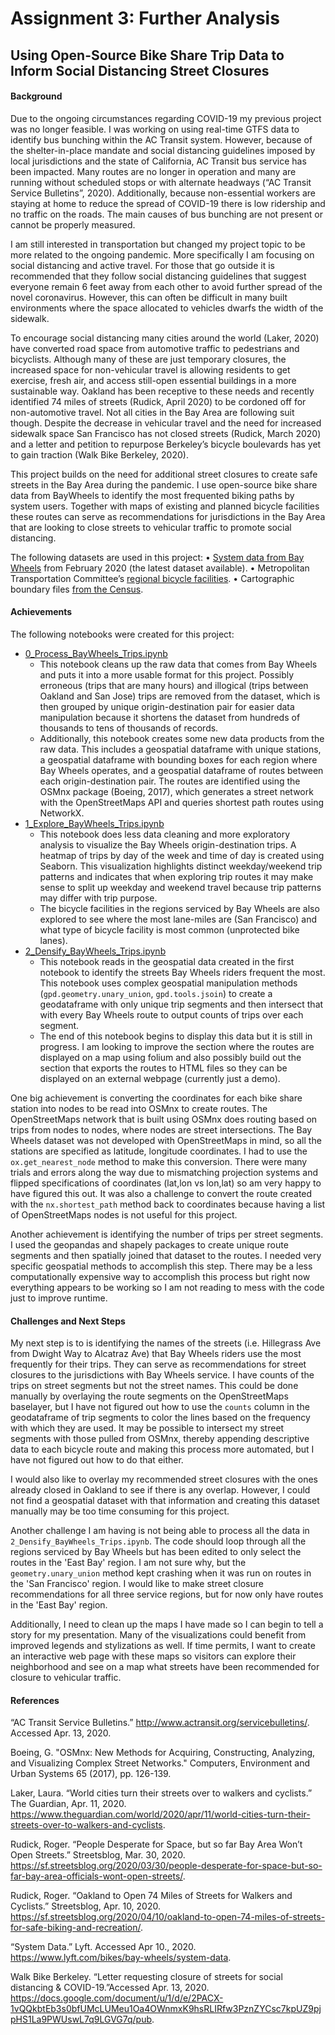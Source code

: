# Assignment 3: Further Analysis
## Using Open-Source Bike Share Trip Data to Inform Social Distancing Street Closures

#### Background

Due to the ongoing circumstances regarding COVID-19 my previous project was no longer feasible. I was working on using real-time GTFS data to identify bus bunching within the AC Transit system. However, because of the shelter-in-place mandate and social distancing guidelines imposed by local jurisdictions and the state of California, AC Transit bus service has been impacted. Many routes are no longer in operation and many are running without scheduled stops or with alternate headways (“AC Transit Service Bulletins”, 2020). Additionally, because non-essential workers are staying at home to reduce the spread of COVID-19 there is low ridership and no traffic on the roads. The main causes of bus bunching are not present or cannot be properly measured.

I am still interested in transportation but changed my project topic to be more related to the ongoing pandemic. More specifically I am focusing on social distancing and active travel. For those that go outside it is recommended that they follow social distancing guidelines that suggest everyone remain 6 feet away from each other to avoid further spread of the novel coronavirus. However, this can often be difficult in many built environments where the space allocated to vehicles dwarfs the width of the sidewalk.

To encourage social distancing many cities around the world (Laker, 2020) have converted road space from automotive traffic to pedestrians and bicyclists. Although many of these are just temporary closures, the increased space for non-vehicular travel is allowing residents to get exercise, fresh air, and access still-open essential buildings in a more sustainable way.
Oakland has been receptive to these needs and recently identified 74 miles of streets (Rudick, April 2020) to be cordoned off for non-automotive travel. Not all cities in the Bay Area are following suit though. Despite the decrease in vehicular travel and the need for increased sidewalk space San Francisco has not closed streets (Rudick, March 2020) and a letter and petition to repurpose Berkeley’s bicycle boulevards has yet to gain traction (Walk Bike Berkeley, 2020).

This project builds on the need for additional street closures to create safe streets in the Bay Area during the pandemic. I use open-source bike share data from BayWheels to identify the most frequented biking paths by system users. Together with maps of existing and planned bicycle facilities these routes can serve as recommendations for jurisdictions in the Bay Area that are looking to close streets to vehicular traffic to promote social distancing.

The following datasets are used in this project:
•   [System data from Bay Wheels](https://www.lyft.com/bikes/bay-wheels/system-data) from February 2020 (the latest dataset available).
•   Metropolitan Transportation Committee’s [regional bicycle facilities](http://opendata.mtc.ca.gov/datasets/regional-bike-facilities?geometry=-122.400%2C37.800%2C-122.144%2C37.847).
•   Cartographic boundary files [from the Census](https://www.census.gov/geographies/mapping-files/time-series/geo/carto-boundary-file.html).


#### Achievements

The following notebooks were created for this project:

* [0_Process_BayWheels_Trips.ipynb](https://github.com/ethanebinger/CP255/blob/master/code/0_Process_BayWheels_Trips.ipynb)
    * This notebook cleans up the raw data that comes from Bay Wheels and puts it into a more usable format for this project. Possibly erroneous (trips that are many hours) and illogical (trips between Oakland and San Jose) trips are removed from the dataset, which is then grouped by unique origin-destination pair for easier data manipulation because it shortens the dataset from hundreds of thousands to tens of thousands of records.
    * Additionally, this notebook creates some new data products from the raw data. This includes a geospatial dataframe with unique stations, a geospatial dataframe with bounding boxes for each region where Bay Wheels operates, and a geospatial dataframe of routes between each origin-destination pair. The routes are identified using the OSMnx package (Boeing, 2017), which generates a street network with the OpenStreetMaps API and queries shortest path routes using NetworkX.
* [1_Explore_BayWheels_Trips.ipynb](https://github.com/ethanebinger/CP255/blob/master/code/1_Explore_BayWheels_Trips.ipynb)
    * This notebook does less data cleaning and more exploratory analysis to visualize the Bay Wheels origin-destination trips. A heatmap of trips by day of the week and time of day is created using Seaborn. This visualization highlights distinct weekday/weekend trip patterns and indicates that when exploring trip routes it may make sense to split up weekday and weekend travel because trip patterns may differ with trip purpose.
    * The bicycle facilities in the regions serviced by Bay Wheels are also explored to see where the most lane-miles are (San Francisco) and what type of bicycle facility is most common (unprotected bike lanes). 
* [2_Densify_BayWheels_Trips.ipynb](https://github.com/ethanebinger/CP255/blob/master/code/2_Densify_BayWheels_Trips.ipynb)
    * This notebook reads in the geospatial data created in the first notebook to identify the streets Bay Wheels riders frequent the most. This notebook uses complex geospatial manipulation methods (`gpd.geometry.unary_union`, `gpd.tools.jsoin`) to create a geodataframe with only unique trip segments and then intersect that with every Bay Wheels route to output counts of trips over each segment.
    * The end of this notebook begins to display this data but it is still in progress. I am looking to improve the section where the routes are displayed on a map using folium and also possibly build out the section that exports the routes to HTML files so they can be displayed on an external webpage (currently just a demo).

One big achievement is converting the coordinates for each bike share station into nodes to be read into OSMnx to create routes. The OpenStreetMaps network that is built using OSMnx does routing based on trips from nodes to nodes, where nodes are street intersections. The Bay Wheels dataset was not developed with OpenStreetMaps in mind, so all the stations are specified as latitude, longitude coordinates. I had to use the `ox.get_nearest_node` method to make this conversion. There were many trials and errors along the way due to mismatching projection systems and flipped specifications of coordinates (lat,lon vs lon,lat) so am very happy to have figured this out. It was also a challenge to convert the route created with the `nx.shortest_path` method back to coordinates because having a list of OpenStreetMaps nodes is not useful for this project.

Another achievement is identifying the number of trips per street segments. I used the geopandas and shapely packages to create unique route segments and then spatially joined that dataset to the routes. I needed very specific geospatial methods to accomplish this step. There may be a less computationally expensive way to accomplish this process but right now everything appears to be working so I am not reading to mess with the code just to improve runtime. 

#### Challenges and Next Steps

My next step is to is identifying the names of the streets (i.e. Hillegrass Ave from Dwight Way to Alcatraz Ave) that Bay Wheels riders use the most frequently for their trips. They can serve as recommendations for street closures to the jurisdictions with Bay Wheels service. I have counts of the trips on street segments but not the street names. This could be done manually by overlaying the route segments on the OpenStreetMaps baselayer, but I have not figured out how to use the `counts` column in the geodataframe of trip segments to color the lines based on the frequency with which they are used. It may be possible to intersect my street segments with those pulled from OSMnx, thereby appending descriptive data to each bicycle route and making this process more automated, but I have not figured out how to do that either.

I would also like to overlay my recommended street closures with the ones already closed in Oakland to see if there is any overlap. However, I could not find a geospatial dataset with that information and creating this dataset manually may be too time consuming for this project.

Another challenge I am having is not being able to process all the data in `2_Densify_BayWheels_Trips.ipynb`. The code should loop through all the regions serviced by Bay Wheels but has been edited to only select the routes in the 'East Bay' region. I am not sure why, but the `geometry.unary_union` method kept crashing when it was run on routes in the 'San Francisco' region. I would like to make street closure recommendations for all three service regions, but for now only have routes in the 'East Bay' region.

Additionally, I need to clean up the maps I have made so I can begin to tell a story for my presentation. Many of the visualizations could benefit from improved legends and stylizations as well. If time permits, I want to create an interactive web page with these maps so visitors can explore their neighborhood and see on a map what streets have been recommended for closure to vehicular traffic.


#### References

“AC Transit Service Bulletins.” http://www.actransit.org/servicebulletins/. Accessed Apr. 13, 2020.

Boeing, G. "OSMnx: New Methods for Acquiring, Constructing, Analyzing, and Visualizing Complex Street Networks." Computers, Environment and Urban Systems 65 (2017), pp. 126-139.

Laker, Laura. “World cities turn their streets over to walkers and cyclists.” The Guardian, Apr. 11, 2020. https://www.theguardian.com/world/2020/apr/11/world-cities-turn-their-streets-over-to-walkers-and-cyclists. 

Rudick, Roger. “People Desperate for Space, but so far Bay Area Won’t Open Streets.” Streetsblog, Mar. 30, 2020. https://sf.streetsblog.org/2020/03/30/people-desperate-for-space-but-so-far-bay-area-officials-wont-open-streets/. 

Rudick, Roger. “Oakland to Open 74 Miles of Streets for Walkers and Cyclists.” Streetsblog, Apr. 10, 2020. https://sf.streetsblog.org/2020/04/10/oakland-to-open-74-miles-of-streets-for-safe-biking-and-recreation/. 

“System Data.” Lyft. Accessed Apr 10., 2020. https://www.lyft.com/bikes/bay-wheels/system-data. 

Walk Bike Berkeley. “Letter requesting closure of streets for social distancing & COVID-19.”Accessed Apr. 13, 2020. https://docs.google.com/document/u/1/d/e/2PACX-1vQQkbtEb3s0bfUMcLUMeu1Oa4OWnmxK9hsRLIRfw3PznZYCsc7kpUZ9pjpHS1La9PWUswL7q9LGVG7q/pub. 
